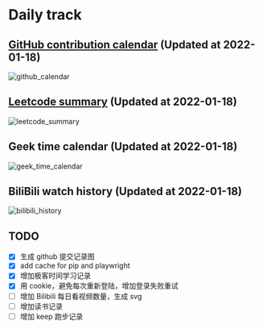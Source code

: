 # Daily track

## [GitHub contribution calendar](https://github.com/j178) (Updated at 2022-01-18)
![github_calendar](https://s2.loli.net/2022/01/18/FX5rOWKxzvHB8Lq.png)

## [Leetcode summary](https://leetcode-cn.com/u/j178) (Updated at 2022-01-18)
![leetcode_summary](https://s2.loli.net/2022/01/18/pCbXxlnwNPUh59Y.png)

## Geek time calendar (Updated at 2022-01-18)
![geek_time_calendar](https://s2.loli.net/2022/01/18/9WDdn4VpiYHXFJ8.png)

## BiliBili watch history (Updated at 2022-01-18)
![bilibili_history]()


## TODO
- [x] 生成 github 提交记录图
- [x] add cache for pip and playwright
- [x] 增加极客时间学习记录
- [x] 用 cookie，避免每次重新登陆，增加登录失败重试
- [ ] 增加 Bilibili 每日看视频数量，生成 svg
- [ ] 增加读书记录
- [ ] 增加 keep 跑步记录
